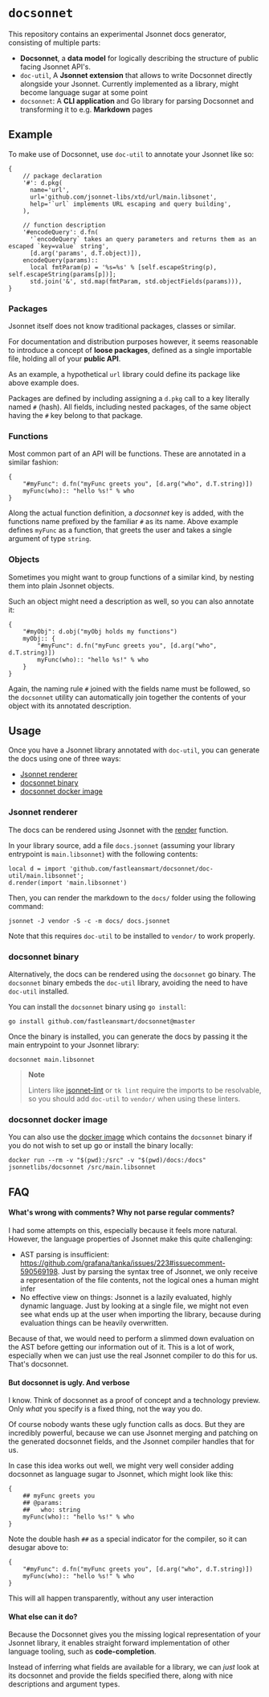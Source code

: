 # `docsonnet`

This repository contains an experimental Jsonnet docs generator, consisting of multiple parts:

- **Docsonnet**, a **data model** for logically describing the structure of public
  facing Jsonnet API's.
- `doc-util`, A **Jsonnet extension** that allows to write Docsonnet directly
  alongside your Jsonnet. Currently implemented as a library, might become
  language sugar at some point
- `docsonnet`: A **CLI application** and Go library for parsing Docsonnet and
  transforming it to e.g. **Markdown** pages

## Example

To make use of Docsonnet, use `doc-util` to annotate your Jsonnet like so:

```jsonnet
{
    // package declaration
    '#': d.pkg(
      name='url',
      url='github.com/jsonnet-libs/xtd/url/main.libsonet',
      help='`url` implements URL escaping and query building',
    ),

    // function description
    '#encodeQuery': d.fn(
      '`encodeQuery` takes an query parameters and returns them as an escaped `key=value` string',
      [d.arg('params', d.T.object)]),
    encodeQuery(params)::
      local fmtParam(p) = '%s=%s' % [self.escapeString(p), self.escapeString(params[p])];
      std.join('&', std.map(fmtParam, std.objectFields(params))),
}
```

### Packages

Jsonnet itself does not know traditional packages, classes or similar.

For documentation and distribution purposes however, it seems reasonable to introduce a concept of **loose packages**, defined as a single importable file, holding all of your **public API**.

As an example, a hypothetical `url` library could define its package like above example does.

Packages are defined by including assigning a `d.pkg` call to a key literally named `#` (hash). All fields, including nested packages, of the same object having the `#` key belong to that package.

### Functions

Most common part of an API will be functions. These are annotated in a similar fashion:

```jsonnet
{
    "#myFunc": d.fn("myFunc greets you", [d.arg("who", d.T.string)])
    myFunc(who):: "hello %s!" % who
}
```

Along the actual function definition, a _docsonnet_ key is added, with the functions name prefixed by the familiar `#` as its name.
Above example defines `myFunc` as a function, that greets the user and takes a single argument of type `string`.

### Objects

Sometimes you might want to group functions of a similar kind, by nesting them into plain Jsonnet objects.

Such an object might need a description as well, so you can also annotate it:

```jsonnet
{
    "#myObj": d.obj("myObj holds my functions")
    myObj:: {
        "#myFunc": d.fn("myFunc greets you", [d.arg("who", d.T.string)])
        myFunc(who):: "hello %s!" % who
    }
}
```

Again, the naming rule `#` joined with the fields name must be followed, so the `docsonnet` utility can automatically join together the contents of your object with its annotated description.

## Usage

Once you have a Jsonnet library annotated with `doc-util`, you can generate the docs using one of three ways:

- [Jsonnet renderer](#jsonnet-renderer)
- [docsonnet binary](#docsonnet-binary)
- [docsonnet docker image](#docsonnet-docker-image)

### Jsonnet renderer

The docs can be rendered using Jsonnet with the
[render](https://github.com/fastleansmart/docsonnet/tree/master/doc-util#fn-render) function.

In your library source, add a file `docs.jsonnet` (assuming your library entrypoint is `main.libsonnet`) with the
following contents:

```jsonnet
local d = import 'github.com/fastleansmart/docsonnet/doc-util/main.libsonnet';
d.render(import 'main.libsonnet')
```

Then, you can render the markdown to the `docs/` folder using the following command:

```
jsonnet -J vendor -S -c -m docs/ docs.jsonnet
```

Note that this requires `doc-util` to be installed to `vendor/` to work properly.

### docsonnet binary

Alternatively, the docs can be rendered using the `docsonnet` go binary. The `docsonnet` binary embeds the `doc-util`
library, avoiding the need to have `doc-util` installed.

You can install the `docsonnet` binary using `go install`:

```
go install github.com/fastleansmart/docsonnet@master
```

Once the binary is installed, you can generate the docs by passing it the main entrypoint to your Jsonnet library:

```
docsonnet main.libsonnet
```

> **Note**
>
> Linters like [jsonnet-lint](https://pkg.go.dev/github.com/google/go-jsonnet/linter) or `tk lint` require the imports to be resolvable, so you should add `doc-util` to `vendor/` when using these linters.

### docsonnet docker image

You can also use the [docker image](https://hub.docker.com/r/jsonnetlibs/docsonnet) which contains the `docsonnet`
binary if you do not wish to set up go or install the binary locally:

```
docker run --rm -v "$(pwd):/src" -v "$(pwd)/docs:/docs" jsonnetlibs/docsonnet /src/main.libsonnet
```

## FAQ

#### What's wrong with comments? Why not parse regular comments?

I had some attempts on this, especially because it feels more natural. However, the language properties of Jsonnet make this quite challenging:

- AST parsing is insufficient:
  https://github.com/grafana/tanka/issues/223#issuecomment-590569198. Just by
  parsing the syntax tree of Jsonnet, we only receive a representation of the
  file contents, not the logical ones a human might infer
- No effective view on things: Jsonnet is a lazily evaluated, highly dynamic
  language. Just by looking at a single file, we might not even see what ends up
  at the user when importing the library, because during evaluation things can
  be heavily overwritten.

Because of that, we would need to perform a slimmed down evaluation on the AST before getting our information out of it. This is a lot of work, especially when we can just use the real Jsonnet compiler to do this for us. That's docsonnet.

#### But docsonnet is ugly. And verbose

I know. Think of docsonnet as a proof of concept and a technology preview. Only _what_ you specify is a fixed thing, not the way you do.

Of course nobody wants these ugly function calls as docs. But they are incredibly powerful, because we can use Jsonnet merging and patching on the generated docsonnet fields, and the Jsonnet compiler handles that for us.

In case this idea works out well, we might very well consider adding docsonnet as language sugar to Jsonnet, which might look like this:

```jsonnet
{
    ## myFunc greets you
    ## @params:
    ##   who: string
    myFunc(who):: "hello %s!" % who
}
```

Note the double hash `##` as a special indicator for the compiler, so it can desugar above to:

```jsonnet
{
    "#myFunc": d.fn("myFunc greets you", [d.arg("who", d.T.string)])
    myFunc(who):: "hello %s!" % who
}
```

This will all happen transparently, without any user interaction

#### What else can it do?

Because the Docsonnet gives you the missing logical representation of your Jsonnet library, it enables straight forward implementation of other language tooling, such as **code-completion**.

Instead of inferring what fields are available for a library, we can _just_ look at its docsonnet and provide the fields specified there, along with nice descriptions and argument types.
